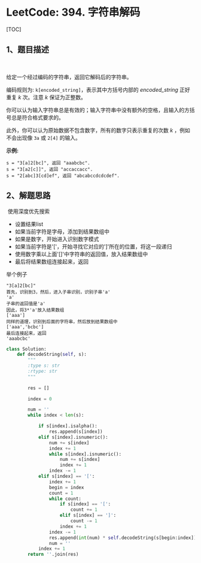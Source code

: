 # LeetCode: 394. 字符串解码

[TOC]

## 1、题目描述

​	

给定一个经过编码的字符串，返回它解码后的字符串。

编码规则为: `k[encoded_string]`，表示其中方括号内部的 *encoded_string* 正好重复 *k* 次。注意 *k* 保证为正整数。

你可以认为输入字符串总是有效的；输入字符串中没有额外的空格，且输入的方括号总是符合格式要求的。

此外，你可以认为原始数据不包含数字，所有的数字只表示重复的次数 *k* ，例如不会出现像 `3a` 或 `2[4]` 的输入。

**示例:**

```
s = "3[a]2[bc]", 返回 "aaabcbc".
s = "3[a2[c]]", 返回 "accaccacc".
s = "2[abc]3[cd]ef", 返回 "abcabccdcdcdef".
```



## 2、解题思路

​	使用深度优先搜索

- 设置结果list
- 如果当前字符是字母，添加到结果数组中
- 如果是数字，开始进入识别数字模式
- 如果当前字符是'['，开始寻找它对应的']'所在的位置，将这一段递归
- 使用数字乘以上面'[]'中字符串的返回值，放入结果数组中
- 最后将结果数组连接起来，返回



举个例子

```
"3[a]2[bc]"
首先，识别到3，然后，进入子串识别，识别子串'a'
'a'
子串的返回值是'a'
因此，将3*'a'放入结果数组
['aaa']
同样的道理，识别到后面的字符串，然后放到结果数组中
['aaa','bcbc']
最后连接起来，返回
'aaabcbc'
```

```python
class Solution:
    def decodeString(self, s):
        """
        :type s: str
        :rtype: str
        """
        
        res = []

        index = 0

        num = ''
        while index < len(s):

            if s[index].isalpha():
                res.append(s[index])
            elif s[index].isnumeric():
                num += s[index]
                index += 1
                while s[index].isnumeric():
                    num += s[index]
                    index += 1
                index -= 1
            elif s[index] == '[':
                index += 1
                begin = index
                count = 1
                while count:
                    if s[index] == '[':
                        count += 1
                    elif s[index] == ']':
                        count -= 1
                    index += 1
                index -= 1
                res.append(int(num) * self.decodeString(s[begin:index]))
                num = ''
            index += 1
        return ''.join(res)
        
```

